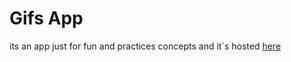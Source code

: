 # Gifs App
its an app just for fun and practices concepts and it´s hosted [here](giphy-pino.vercel.app)